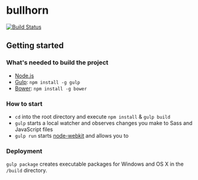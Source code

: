 # bullhorn
[![Build Status](https://travis-ci.org/philipproplesch/bullhorn.svg?branch=master)](https://travis-ci.org/philipproplesch/bullhorn)

## Getting started

### What's needed to build the project

- [Node.js](http://nodejs.org/)
- [Gulp](http://gulpjs.com/): `npm install -g gulp`
- [Bower](http://bower.io/): `npm install -g bower`

### How to start

- `cd` into the root directory and execute `npm install` & `gulp build`
- `gulp` starts a local watcher and observes changes you make to Sass and JavaScript files
- `gulp run` starts [node-webkit](https://github.com/rogerwang/node-webkit) and allows you to 


### Deployment

`gulp package` creates executable packages for Windows and OS X in the `/build` directory.
